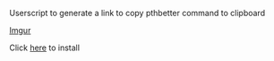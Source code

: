 Userscript to generate a link to copy pthbetter command to clipboard

[Imgur](http://i.imgur.com/w8njk2s.png)

Click [here](https://github.com/SavageCore/pthbetter-link-creator/raw/master/src/pthbetter-link-creator.user.js) to install
